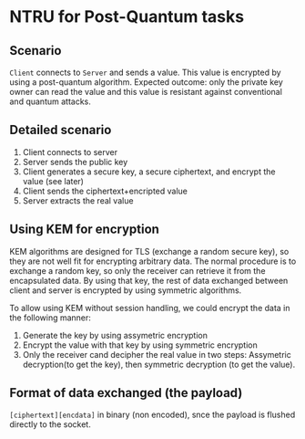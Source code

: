 # NTRU for Post-Quantum tasks

## Scenario

`Client` connects to `Server` and sends a value. This value is encrypted by using a post-quantum algorithm. Expected outcome: only the private key owner can read the value and this value is resistant against conventional and quantum attacks.

## Detailed scenario

1. Client connects to server
2. Server sends the public key
3. Client generates a secure key, a secure ciphertext, and encrypt the value (see later)
4. Client sends the ciphertext+encripted value
5. Server extracts the real value
 

## Using KEM for encryption

KEM algorithms are designed for TLS (exchange a random secure key), so they are not well fit for encrypting arbitrary data. The normal procedure is to exchange a random key, so only the receiver can retrieve it from the encapsulated data. By using that key, the rest of data exchanged between client and server is encrypted by using symmetric algorithms.

To allow using KEM without session handling, we could encrypt the data in the following manner:

1. Generate the key by using assymetric encryption
2. Encrypt the value with that key by using symmetric encryption
3. Only the receiver cand decipher the real value in two steps: Assymetric decryption(to get the key), then symmetric decryption (to get the value).

## Format of data exchanged (the payload)

`[ciphertext][encdata]` in binary (non encoded), snce the payload is flushed directly to the socket.
